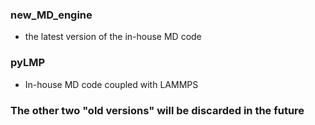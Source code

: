 ### new_MD_engine
* the latest version of the in-house MD code

### pyLMP
* In-house MD code coupled with LAMMPS 


### The other two "old versions" will be discarded in the future


